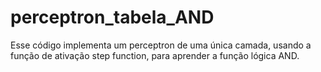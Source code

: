 # perceptron_tabela_AND
Esse código implementa um perceptron de uma única camada, usando a função de ativação step function, para aprender a função lógica AND. 
